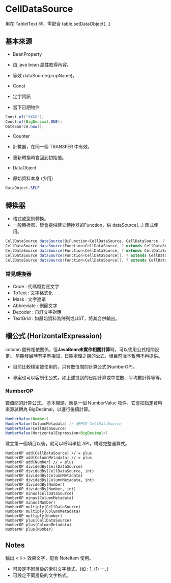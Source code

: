 
# CellDataSource

用在 TableIText 時，需配合 table.setDataObject(...)

## 基本來源

* BeanProperty
* 由 java bean 屬性取得內容。
* 等效 dataSource(propName)。

* Const
* 定字資訊
* 當下日期物件
``` java
Const.of("XXXX");
Const.of(BigDecimal.ONE);
DateSource.now();
```
* Counter
* 計數器，在同一個 TRANSFER 中有效。
* 重新轉換時會回到初始值。


* DataObject
* 原始資料本身 (少用)
``` java
DataObject.SELF
```

## 轉換器

* 格式或型別轉換。
* 一般轉換器，皆會提供建立轉換器的Function，供 dataSource(...) 函式使用。
```java
CellDataSource dataSource(BiFunction<CellDataSource, CellDataSource, ? extends CellDataSource>, String, String)
CellDataSource dataSource(Function<CellDataSource, ? extends CellDataSource>, CellDataSource)
CellDataSource dataSource(Function<CellDataSource, ? extends CellDataSource>, String)
CellDataSource dataSource(Function<CellDataSource[], ? extends CellDataSource>, CellDataSource...)
CellDataSource dataSource(Function<CellDataSource[], ? extends CellDataSource>, String...)
```

### 常見轉換器

* Code : 代碼檔對應文字
* ToText : 文字格式化
* Mask : 文字遮罩
* Abbreviate : 刪節文字
* Decoder : 自訂文字對應
* TextGrid : 如原始資料為陣列或LIST，將其合併輸出。

## 欄公式 (HorizontalExpression)

column 間有相依關係，但**JavaBean未實作相關計算**時，可以使用公式相關設定。
早期發展時有字串相加、日期處理之類的公式，但目前版本暫時不再提供。

* 目前比較穩定被使用的，只有數值間的計算公式(NumberOP)。  

* 專案也可以客制化公式，如上述提到的日期計算或中位數、平均數計算等等。

### NumberOP

數值間的計算公式。
基本開頭，應是一個 NumberValue 物件，它會把指定資料來源試轉為 BigDecimal，以進行後續計算。
``` java
NumberValue(Number)
NumberValue(ColumnMetadata) // 優先於 CellDataSource
NumberValue(CellDataSource)
NumberValue(HorizontalExpression<BigDecimal>)
```
建立第一個項目以後，就可以呼叫串接 API，構建完整運算式。
```
NumberOP add(CellDataSource) // = plus
NumberOP add(ColumnMetadata) // = plus
NumberOP add(Number) // = plus
NumberOP dividedBy(CellDataSource)
NumberOP dividedBy(CellDataSource, int)
NumberOP dividedBy(ColumnMetadata)
NumberOP dividedBy(ColumnMetadata, int)
NumberOP dividedBy(Number)
NumberOP dividedBy(Number, int)
NumberOP minus(CellDataSource)
NumberOP minus(ColumnMetadata)
NumberOP minus(Number)
NumberOP multiply(CellDataSource)
NumberOP multiply(ColumnMetadata)
NumberOP multiply(Number)
NumberOP plus(CellDataSource)
NumberOP plus(ColumnMetadata)
NumberOP plus(Number)
```

### 

## Notes

輸出 < li \> 效果文字，配合 NoteItem 使用。

* 可設定不同層級的索引文字樣式。(如 : 1. (1) 一、)
* 可設定不同層級的文字格式。
 


